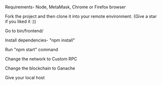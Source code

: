 Requirements- Node, MetaMask, Chrome or Firefox browser


Fork the project and then clone it into your remote environment. {Give a star if you liked it :)}

Go to bin/frontend/

Install dependencies- "npm install"

Run "npm start" command

Change the network to Custom RPC

Change the blockchain to Ganache

Give your local host


